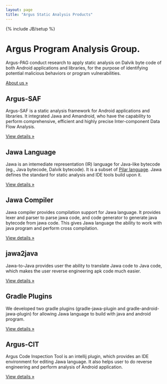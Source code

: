 ```yaml
---
layout: page
title: "Argus Static Analysis Products"
---
```

{% include JB/setup %}

<!-- Main jumbotron for a primary marketing message or call to action -->
<div class="jumbotron">
    <div class="container">
        <h1>Argus Program Analysis Group.</h1>
        <p>Argus-PAG conduct research to apply static analysis on Dalvik byte code of both Android applications and libraries, 
           for the purpose of identifying potential malicious behaviors or program vulnerabilities.</p>
        <p><a class="btn btn-primary btn-lg" href="#" role="button">About us &raquo;</a></p>
    </div>
</div>

<div class="container">
    <div class="row">
        <div class="col-md-4">
            <h2>Argus-SAF</h2>
            <p>Argus-SAF is a static analysis framework for Android applications and libraries. 
               It integrated Jawa and Amandroid, who have the capability to perform comprehensive, efficient and highly precise Inter-component Data Flow Analysis.</p>
            <p><a class="btn btn-default" href="#" role="button">View details &raquo;</a></p>
        </div>
        <div class="col-md-4">
            <h2>Jawa Language</h2>
            <p>Jawa is an intemediate representation (IR) language for Java-like bytecode (eg., Java bytecode, Dalvik bytecode).
               It is a subset of <a href="https://github.com/sireum/parser/blob/master/sireum-parser/src/main/resources/org/sireum/pilar/parser/Antlr4Pilar.g4">Pilar language</a>.
               Jawa defines the standard for static analysis and IDE tools build upon it.</p>
            <p><a class="btn btn-default" href="#" role="button">View details &raquo;</a></p>
        </div>
        <div class="col-md-4">
            <h2>Jawa Compiler</h2>
            <p>Jawa compiler provides compilation support for Jawa language. 
               It provides lexer and parser to parse jawa code, and code generator to generate java bytecode from jawa code.
               This gives Jawa language the ability to work with java program and perform cross compilation.</p>
            <p><a class="btn btn-default" href="#" role="button">View details &raquo;</a></p>
        </div>
        <div class="col-md-4">
            <h2>jawa2java</h2>
            <p>Jawa-to-Java provides user the ability to translate Jawa code to Java code,
               which makes the user reverse engineering apk code much easier.</p>
            <p><a class="btn btn-default" href="#" role="button">View details &raquo;</a></p>
        </div>
        <div class="col-md-4">
            <h2>Gradle Plugins</h2>
            <p>We developed two gradle plugins (gradle-jawa-plugin and gradle-android-jawa-plugin) for allowing Jawa language to build with java and android program.</p>
            <p><a class="btn btn-default" href="#" role="button">View details &raquo;</a></p>
        </div>
        <div class="col-md-4">
            <h2>Argus-CIT</h2>
            <p>Argus Code Inspection Tool is an intellij plugin, which provides an IDE environment for editing Jawa language.
               It also helps user to do reverse engineering and perform analysis of Android application.</p>
            <p><a class="btn btn-default" href="#" role="button">View details &raquo;</a></p>
        </div>
    </div>
</div>